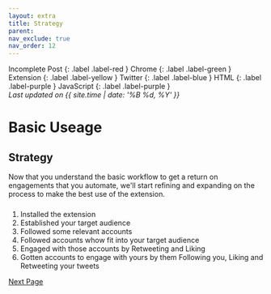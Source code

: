 ```yaml
---
layout: extra
title: Strategy
parent: 
nav_exclude: true
nav_order: 12
---
```

Incomplete Post
{: .label .label-red }
Chrome
{: .label .label-green }
Extension
{: .label .label-yellow }
Twitter
{: .label .label-blue }
HTML
{: .label .label-purple }
JavaScript
{: .label .label-purple }
<br>
<i>Last updated on {{ site.time | date: '%B %d, %Y' }}</i>

<h1>Basic Useage</h1>


## Strategy

Now that you understand the basic workflow to get a return on engagements that you automate, we'll start refining and expanding on the process to make the best use of the extension. 

### 

1. Installed the extension
1. Established your target audience
1. Followed some relevant accounts
1. Followed accounts whow fit into your target audience
1. Engaged with those accounts by Retweeting and Liking
1. Gotten accounts to engage with yours by them Following you, Liking and Retweeting your tweets



[Next Page](/ImTwitter/rewards/ "Next")